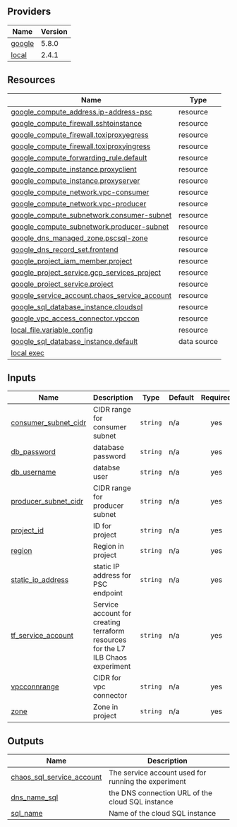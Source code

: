 <!-- BEGIN_TF_DOCS -->

## Providers

| Name | Version |
|------|---------|
| <a name="provider_google"></a> [google](#provider\_google) | 5.8.0 |
| <a name="provider_local"></a> [local](#provider\_local) | 2.4.1 |

## Resources

| Name | Type |
|------|------|
| [google_compute_address.ip-address-psc](https://registry.terraform.io/providers/hashicorp/google/latest/docs/resources/compute_address) | resource |
| [google_compute_firewall.sshtoinstance](https://registry.terraform.io/providers/hashicorp/google/latest/docs/resources/compute_firewall) | resource |
| [google_compute_firewall.toxiproxyegress](https://registry.terraform.io/providers/hashicorp/google/latest/docs/resources/compute_firewall) | resource |
| [google_compute_firewall.toxiproxyingress](https://registry.terraform.io/providers/hashicorp/google/latest/docs/resources/compute_firewall) | resource |
| [google_compute_forwarding_rule.default](https://registry.terraform.io/providers/hashicorp/google/latest/docs/resources/compute_forwarding_rule) | resource |
| [google_compute_instance.proxyclient](https://registry.terraform.io/providers/hashicorp/google/latest/docs/resources/compute_instance) | resource |
| [google_compute_instance.proxyserver](https://registry.terraform.io/providers/hashicorp/google/latest/docs/resources/compute_instance) | resource |
| [google_compute_network.vpc-consumer](https://registry.terraform.io/providers/hashicorp/google/latest/docs/resources/compute_network) | resource |
| [google_compute_network.vpc-producer](https://registry.terraform.io/providers/hashicorp/google/latest/docs/resources/compute_network) | resource |
| [google_compute_subnetwork.consumer-subnet](https://registry.terraform.io/providers/hashicorp/google/latest/docs/resources/compute_subnetwork) | resource |
| [google_compute_subnetwork.producer-subnet](https://registry.terraform.io/providers/hashicorp/google/latest/docs/resources/compute_subnetwork) | resource |
| [google_dns_managed_zone.pscsql-zone](https://registry.terraform.io/providers/hashicorp/google/latest/docs/resources/dns_managed_zone) | resource |
| [google_dns_record_set.frontend](https://registry.terraform.io/providers/hashicorp/google/latest/docs/resources/dns_record_set) | resource |
| [google_project_iam_member.project](https://registry.terraform.io/providers/hashicorp/google/5.8.0/docs/resources/google_project_iam)| resource |
| [google_project_service.gcp_services_project](https://registry.terraform.io/providers/hashicorp/google/latest/docs/resources/project_service) | resource |
| [google_project_service.project](https://registry.terraform.io/providers/hashicorp/google/latest/docs/resources/project_service) | resource |
| [google_service_account.chaos_service_account](https://registry.terraform.io/providers/hashicorp/google/latest/docs/resources/service_account) | resource |
| [google_sql_database_instance.cloudsql](https://registry.terraform.io/providers/hashicorp/google/latest/docs/resources/sql_database_instance) | resource |
| [google_vpc_access_connector.vpccon](https://registry.terraform.io/providers/hashicorp/google/latest/docs/resources/vpc_access_connector) | resource |
| [local_file.variable_config](https://registry.terraform.io/providers/hashicorp/local/latest/docs/resources/file) | resource |
| [google_sql_database_instance.default](https://registry.terraform.io/providers/hashicorp/google/latest/docs/data-sources/sql_database_instance) | data source |
| [local exec](https://developer.hashicorp.com/terraform/language/resources/provisioners/local-exec) | |

## Inputs

| Name | Description | Type | Default | Required |
|------|-------------|------|---------|:--------:|
| <a name="input_consumer_subnet_cidr"></a> [consumer\_subnet\_cidr](#input\_consumer\_subnet\_cidr) | CIDR range for consumer subnet | `string` | n/a | yes |
| <a name="input_db_password"></a> [db\_password](#input\_db\_password) | database password | `string` | n/a | yes |
| <a name="input_db_username"></a> [db\_username](#input\_db\_username) | databse user | `string` | n/a | yes |
| <a name="input_producer_subnet_cidr"></a> [producer\_subnet\_cidr](#input\_producer\_subnet\_cidr) | CIDR range for producer subnet | `string` | n/a | yes |
| <a name="input_project_id"></a> [project\_id](#input\_project\_id) | ID for project | `string` | n/a | yes |
| <a name="input_region"></a> [region](#input\_region) | Region in project | `string` | n/a | yes |
| <a name="input_static_ip_address"></a> [static\_ip\_address](#input\_static\_ip\_address) | static IP address for PSC endpoint | `string` | n/a | yes |
| <a name="input_tf_service_account"></a> [tf\_service\_account](#input\_tf\_service\_account) | Service account for creating terraform resources for the L7 ILB Chaos experiment | `string` | n/a | yes |
| <a name="input_vpcconnrange"></a> [vpcconnrange](#input\_vpcconnrange) | CIDR for vpc connector | `string` | n/a | yes |
| <a name="input_zone"></a> [zone](#input\_zone) | Zone in project | `string` | n/a | yes |

## Outputs

| Name | Description |
|------|-------------|
| <a name="output_chaos_sql_service_account"></a> [chaos\_sql\_service\_account](#output\_chaos\_sql\_service\_account) | The service account used for running the experiment |
| <a name="output_dns_name_sql"></a> [dns\_name\_sql](#output\_dns\_name\_sql) | the DNS connection URL of the cloud SQL instance |
| <a name="output_sql_name"></a> [sql\_name](#output\_sql\_name) | Name of the cloud SQL instance |
<!-- END_TF_DOCS -->
